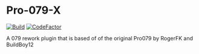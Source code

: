 # Pro-079-X
[![Build](https://github.com/NutInc/Pro-079-X/actions/workflows/dotnet.yml/badge.svg?branch=master)](https://github.com/NutInc/Pro-079-X/actions/workflows/dotnet.yml)
[![CodeFactor](https://www.codefactor.io/repository/github/nutinc/pro-079-x/badge)](https://www.codefactor.io/repository/github/nutinc/pro-079-x)

A 079 rework plugin that is based of of the original Pro079 by RogerFK and BuildBoy12
